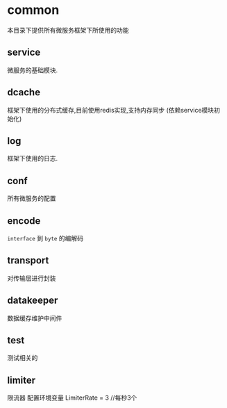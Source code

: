 # common

本目录下提供所有微服务框架下所使用的功能

## service 

微服务的基础模块.

## dcache 

框架下使用的分布式缓存,目前使用redis实现,支持内存同步 (依赖service模块初始化)

## log

框架下使用的日志.

## conf

所有微服务的配置

## encode

`interface` 到 `byte` 的编解码

## transport

对传输层进行封装


## datakeeper 

数据缓存维护中间件

## test 

测试相关的


## limiter 

限流器 配置环境变量 LimiterRate = 3 //每秒3个

